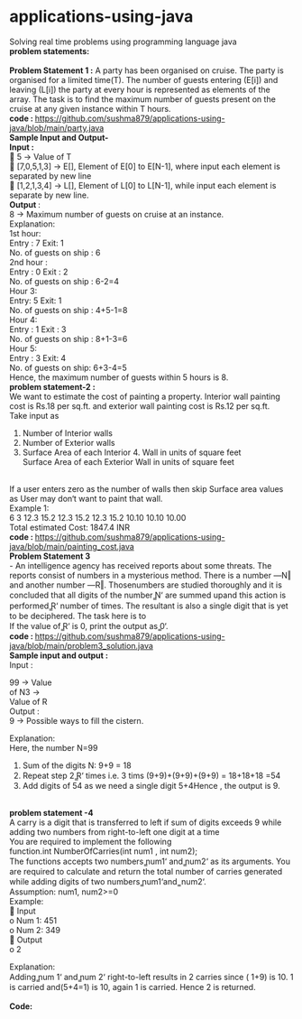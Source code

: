 # applications-using-java
Solving real time problems using programming language java<br>
<b>problem statements: </b> <br><br>
<b>Problem Statement 1 :</b> A party has been organised on cruise. The party is organised for a limited
time(T). The number of guests entering (E[i]) and leaving (L[i]) the party at every hour is
represented as elements of the array. The task is to find the maximum number of guests present
on the cruise at any given instance within T hours.<br>
<b>code : </b>https://github.com/sushma879/applications-using-java/blob/main/party.java <br>
<b>Sample Input and Output-</b> <br>
<b>Input : </b> <br>
 5 -> Value of T <br>
 [7,0,5,1,3] -> E[], Element of E[0] to E[N-1], where input each element is separated by
new line <br>
 [1,2,1,3,4] -> L[], Element of L[0] to L[N-1], while input each element is separate by
new line. <br>
<b>Output </b> :<br>
8 -> Maximum number of guests on cruise at an instance.<br>
Explanation:<br>
1st hour: <br>
Entry : 7 Exit: 1 <br>
No. of guests on ship : 6 <br>
2nd hour : <br>
Entry : 0 Exit : 2 <br>
No. of guests on ship : 6-2=4 <br>
Hour 3: <br>
Entry: 5 Exit: 1 <br>
No. of guests on ship : 4+5-1=8 <br>
Hour 4: <br>
Entry : 1 Exit : 3 <br>
No. of guests on ship : 8+1-3=6 <br>
Hour 5: <br>
Entry : 3 Exit: 4 <br>
No. of guests on ship: 6+3-4=5 <br>
Hence, the maximum number of guests within 5 hours is 8. <br>
<b>problem statement-2 : </b> <br>
We want to estimate the cost of painting a property. Interior wall painting
cost is Rs.18 per sq.ft. and exterior wall painting cost is Rs.12 per sq.ft. <br>
Take input as <br>
1. Number of Interior walls <br>
2. Number of Exterior walls <br>
3. Surface Area of each Interior 4. Wall in units of square feet <br>
Surface Area of each Exterior Wall in units of square feet <br> <br>

If a user enters zero as the number of walls then skip Surface area values as User may don‘t want
to paint that wall. <br>
Example 1: <br>
6
3
12.3
15.2
12.3
15.2
12.3
15.2
10.10
10.10
10.00 <br>
Total estimated Cost: 1847.4 INR <br>
<b>code : </b> https://github.com/sushma879/applications-using-java/blob/main/painting_cost.java <br>
<b>Problem Statement 3 </b> <br>- An intelligence agency has received reports about some threats. The
reports consist of numbers in a mysterious method. There is a number ―N‖ and another number
―R‖. Thosenumbers are studied thoroughly and it is concluded that all digits of the number  ̳N‘
are summed upand this action is performed  ̳R‘ number of times. The resultant is also a single
digit that is yet to be deciphered. The task here is to <br>
If the value of  ̳R‘ is 0, print the output as  ̳0‘. <br>
<b>code : </b>https://github.com/sushma879/applications-using-java/blob/main/problem3_solution.java <br>
<b>Sample input and output : </b> <br>
Input : <br>

99 -> Value <br>
of N3 -> <br>
Value of R <br>
Output : <br>
9 -> Possible ways to fill the cistern. <br>

Explanation: <br>
Here, the number N=99 <br>
1. Sum of the digits N: 9+9 = 18 <br>
2. Repeat step 2  ̳R‘ times i.e. 3 tims (9+9)+(9+9)+(9+9) = 18+18+18 =54 <br>
3. Add digits of 54 as we need a single digit 5+4Hence , the output is 9.
<br>
<b>problem statement -4 </b> <br>
A carry is a digit that is transferred to left if sum of digits exceeds 9 while adding two numbers from right-to-left one digit at a time <br>
You are required to implement the following <br>
function.int NumberOfCarries(int num1 , int num2); <br>
The functions accepts two numbers  ̳num1‘ and  ̳num2‘ as its arguments. You are required to
calculate and return the total number of carries generated while adding digits of two numbers
 ̳num1‘and  ̳ num2‘. <br>
Assumption: num1, num2>=0 <br>
Example: <br>
 Input <br>
o Num 1: 451 <br>
o Num 2: 349 <br>
 Output <br>
o 2 <br>

Explanation: <br>
Adding  ̳num 1‘ and  ̳num 2‘ right-to-left results in 2 carries since ( 1+9) is 10. 1 is
carried and(5+4=1) is 10, again 1 is carried. Hence 2 is returned. <br>
<br>
<b>Code: </b><br>



